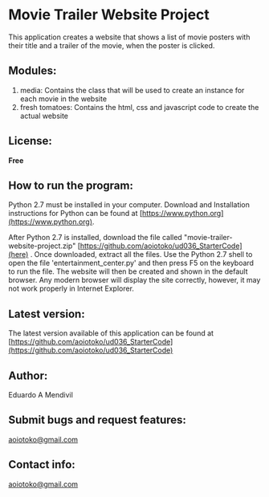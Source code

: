 # Movie Trailer Website Project
This application creates a website that shows a list of movie posters with their title and a trailer of the movie, when the poster is clicked.


## Modules:
1. media: Contains the class that will be used to create an instance for each movie in the website
2. fresh tomatoes: Contains the html, css and javascript code to create the actual website

## License:
**Free**

## How to run the program:
Python 2.7 must be installed in your computer. Download and Installation instructions for Python can be found at [https://www.python.org](https://www.python.org). 

After Python 2.7 is installed, download the file called "movie-trailer-website-project.zip" [https://github.com/aoiotoko/ud036_StarterCode](here) . Once downloaded, extract all the files.
Use the Python 2.7 shell to open the file 'entertainment_center.py' and then press F5 on the keyboard to run the file. The website will then be created and shown in the default browser. Any modern browser will display the site correctly, however, it may not work properly in Internet Explorer.

## Latest version:
The latest version available of this application can be found at [https://github.com/aoiotoko/ud036_StarterCode](https://github.com/aoiotoko/ud036_StarterCode)

## Author:
Eduardo A Mendivil

## Submit bugs and request features:
aoiotoko@gmail.com

## Contact info:
aoiotoko@gmail.com
